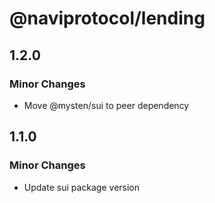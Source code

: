 # @naviprotocol/lending

## 1.2.0

### Minor Changes

- Move @mysten/sui to peer dependency

## 1.1.0

### Minor Changes

- Update sui package version
